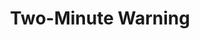 ---
title: "Two-Minute Warning"
year: 1976
rating: 2.5
stars: "★★½"
rewatched: false
permalink: "two-minute-warning"
watched_on: 2024-09-19
---